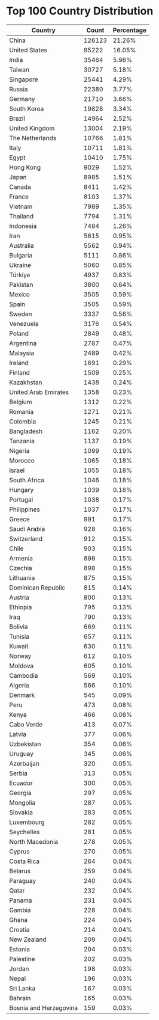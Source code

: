 # Top 100 Country Distribution
| Country | Count | Percentage |
|----|----|----|
| China | 126123 | 21.26% |
| United States | 95222 | 16.05% |
| India | 35464 | 5.98% |
| Taiwan | 30727 | 5.18% |
| Singapore | 25441 | 4.29% |
| Russia | 22380 | 3.77% |
| Germany | 21710 | 3.66% |
| South Korea | 19828 | 3.34% |
| Brazil | 14964 | 2.52% |
| United Kingdom | 13004 | 2.19% |
| The Netherlands | 10766 | 1.81% |
| Italy | 10711 | 1.81% |
| Egypt | 10410 | 1.75% |
| Hong Kong | 9029 | 1.52% |
| Japan | 8985 | 1.51% |
| Canada | 8411 | 1.42% |
| France | 8103 | 1.37% |
| Vietnam | 7989 | 1.35% |
| Thailand | 7794 | 1.31% |
| Indonesia | 7484 | 1.26% |
| Iran | 5615 | 0.95% |
| Australia | 5562 | 0.94% |
| Bulgaria | 5111 | 0.86% |
| Ukraine | 5060 | 0.85% |
| Türkiye | 4937 | 0.83% |
| Pakistan | 3800 | 0.64% |
| Mexico | 3505 | 0.59% |
| Spain | 3505 | 0.59% |
| Sweden | 3337 | 0.56% |
| Venezuela | 3176 | 0.54% |
| Poland | 2849 | 0.48% |
| Argentina | 2787 | 0.47% |
| Malaysia | 2489 | 0.42% |
| Ireland | 1691 | 0.29% |
| Finland | 1509 | 0.25% |
| Kazakhstan | 1438 | 0.24% |
| United Arab Emirates | 1358 | 0.23% |
| Belgium | 1312 | 0.22% |
| Romania | 1271 | 0.21% |
| Colombia | 1245 | 0.21% |
| Bangladesh | 1162 | 0.20% |
| Tanzania | 1137 | 0.19% |
| Nigeria | 1099 | 0.19% |
| Morocco | 1065 | 0.18% |
| Israel | 1055 | 0.18% |
| South Africa | 1046 | 0.18% |
| Hungary | 1039 | 0.18% |
| Portugal | 1038 | 0.17% |
| Philippines | 1037 | 0.17% |
| Greece | 991 | 0.17% |
| Saudi Arabia | 928 | 0.16% |
| Switzerland | 912 | 0.15% |
| Chile | 903 | 0.15% |
| Armenia | 898 | 0.15% |
| Czechia | 898 | 0.15% |
| Lithuania | 875 | 0.15% |
| Dominican Republic | 815 | 0.14% |
| Austria | 800 | 0.13% |
| Ethiopia | 795 | 0.13% |
| Iraq | 790 | 0.13% |
| Bolivia | 669 | 0.11% |
| Tunisia | 657 | 0.11% |
| Kuwait | 630 | 0.11% |
| Norway | 612 | 0.10% |
| Moldova | 605 | 0.10% |
| Cambodia | 569 | 0.10% |
| Algeria | 566 | 0.10% |
| Denmark | 545 | 0.09% |
| Peru | 473 | 0.08% |
| Kenya | 466 | 0.08% |
| Cabo Verde | 413 | 0.07% |
| Latvia | 377 | 0.06% |
| Uzbekistan | 354 | 0.06% |
| Uruguay | 345 | 0.06% |
| Azerbaijan | 320 | 0.05% |
| Serbia | 313 | 0.05% |
| Ecuador | 300 | 0.05% |
| Georgia | 297 | 0.05% |
| Mongolia | 287 | 0.05% |
| Slovakia | 283 | 0.05% |
| Luxembourg | 282 | 0.05% |
| Seychelles | 281 | 0.05% |
| North Macedonia | 278 | 0.05% |
| Cyprus | 270 | 0.05% |
| Costa Rica | 264 | 0.04% |
| Belarus | 259 | 0.04% |
| Paraguay | 240 | 0.04% |
| Qatar | 232 | 0.04% |
| Panama | 231 | 0.04% |
| Gambia | 228 | 0.04% |
| Ghana | 224 | 0.04% |
| Croatia | 214 | 0.04% |
| New Zealand | 209 | 0.04% |
| Estonia | 204 | 0.03% |
| Palestine | 202 | 0.03% |
| Jordan | 198 | 0.03% |
| Nepal | 196 | 0.03% |
| Sri Lanka | 167 | 0.03% |
| Bahrain | 165 | 0.03% |
| Bosnia and Herzegovina | 159 | 0.03% |
